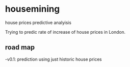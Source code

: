 # housemining
house prices predictive analyisis

Trying to predic rate of increase of house prices in London.

road map
--------

-v0.1: prediction using just historic house prices
